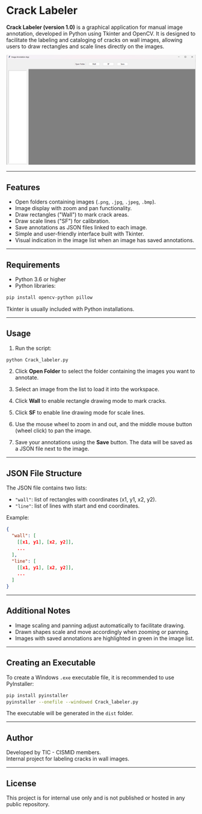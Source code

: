 
# Crack Labeler

**Crack Labeler (version 1.0)** is a graphical application for manual image annotation, developed in Python using Tkinter and OpenCV. It is designed to facilitate the labeling and cataloging of cracks on wall images, allowing users to draw rectangles and scale lines directly on the images.

![Alt text](images/blank.png?raw=true "Title")

---

## Features

- Open folders containing images (`.png`, `.jpg`, `.jpeg`, `.bmp`).
- Image display with zoom and pan functionality.
- Draw rectangles ("Wall") to mark crack areas.
- Draw scale lines ("SF") for calibration.
- Save annotations as JSON files linked to each image.
- Simple and user-friendly interface built with Tkinter.
- Visual indication in the image list when an image has saved annotations.

---

## Requirements

- Python 3.6 or higher
- Python libraries:

```bash
pip install opencv-python pillow
```

Tkinter is usually included with Python installations.

---

## Usage

1. Run the script:

```bash
python Crack_labeler.py
```

2. Click **Open Folder** to select the folder containing the images you want to annotate.

3. Select an image from the list to load it into the workspace.

4. Click **Wall** to enable rectangle drawing mode to mark cracks.

5. Click **SF** to enable line drawing mode for scale lines.

6. Use the mouse wheel to zoom in and out, and the middle mouse button (wheel click) to pan the image.

7. Save your annotations using the **Save** button. The data will be saved as a JSON file next to the image.

---

## JSON File Structure

The JSON file contains two lists:

- `"wall"`: list of rectangles with coordinates (x1, y1, x2, y2).
- `"line"`: list of lines with start and end coordinates.

Example:

```json
{
  "wall": [
    [[x1, y1], [x2, y2]],
    ...
  ],
  "line": [
    [[x1, y1], [x2, y2]],
    ...
  ]
}
```

---

## Additional Notes

- Image scaling and panning adjust automatically to facilitate drawing.
- Drawn shapes scale and move accordingly when zooming or panning.
- Images with saved annotations are highlighted in green in the image list.

---

## Creating an Executable

To create a Windows `.exe` executable file, it is recommended to use PyInstaller:

```bash
pip install pyinstaller
pyinstaller --onefile --windowed Crack_labeler.py
```

The executable will be generated in the `dist` folder.

---

## Author

Developed by TIC - CISMID members.  
Internal project for labeling cracks in wall images.

---

## License

This project is for internal use only and is not published or hosted in any public repository.
